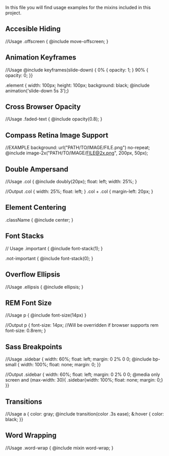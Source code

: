 In this file you will find usage examples for the mixins included in this project.

## Accesible Hiding

//Usage
.offscreen {
  @include move-offscreen;
}

## Animation Keyframes

//Usage
@include keyframes(slide-down) {
  0% { opacity: 1; }
  90% { opacity: 0; }}

.element {
  width: 100px;
  height: 100px;
  background: black;
  @include animation('slide-down 5s 3');}

## Cross Browser Opacity

//Usage
.faded-text {
  @include opacity(0.8);
}

## Compass Retina Image Support

//EXAMPLE
background: url("PATH/TO/IMAGE/FILE.png") no-repeat;
@include image-2x("PATH/TO/IMAGE/FILE@2x.png", 200px, 50px);

## Double Ampersand

//Usage
.col {
  @include doubly(20px);
  float: left;
  width: 25%;
}

//Output
.col {
  width: 25%;
  float: left;
}
.col + .col {
  margin-left: 20px;
}

## Element Centering

.className {
	@include center;
}

## Font Stacks

// Usage
.important {
     @include  font-stack(1);
}

.not-important {
     @include  font-stack(0);
}

## Overflow Ellipsis

//Usage
.ellipsis {
  @include ellipsis;
}

## REM Font Size

//Usage
p {
  @include font-size(14px)
}

//Output
p {
  font-size: 14px; //Will be overridden if browser supports rem
  font-size: 0.8rem;
}

## Sass Breakpoints

//Usage
.sidebar {
  width: 60%;
  float: left;
  margin: 0 2% 0 0;
  @include bp-small {
    width: 100%;
    float: none;
    margin: 0;
  }}

//Output
.sidebar {
  width: 60%;
  float: left;
  margin: 0 2% 0 0;
  @media only screen and (max-width: 30){
    .sidebar{width: 100%; float: none; margin: 0;}
  }}

## Transitions

//Usage
a {
  color: gray;
  @include transition(color .3s ease);
  &:hover {
    color: black;
  }}
  
## Word Wrapping

//Usage
.word-wrap {
  @include mixin word-wrap;
}